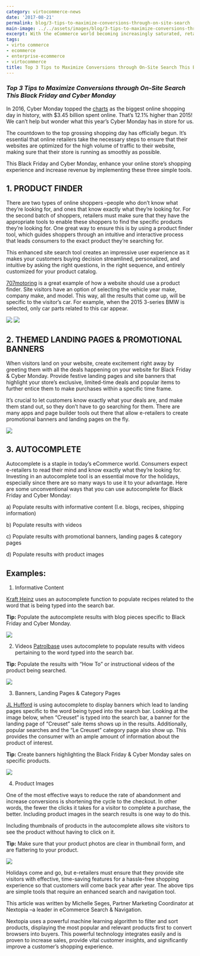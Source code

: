 ```yaml
---
category: virtocommerce-news
date: '2017-08-21'
permalink: blog/3-tips-to-maximize-conversions-through-on-site-search
main-image: ../../assets/images/blog/3-tips-to-maximize-conversions-through-on-site-search.jpg
excerpt: With the eCommerce world becoming increasingly saturated, retailers must make sure that their online stores exceed consumers’ expectations which means to be simple and easy to navigate for shoppers to successfully check out, and return for further purchases. 
tags:
- virto commerce
- ecommerce
- enterprise-ecommerce
- virtocommerce
title: Top 3 Tips to Maximize Conversions through On-Site Search This Black Friday and Cyber Monday
---
```

### <dfn>Top 3 Tips to Maximize Conversions through On-Site Search This Black Friday and Cyber Monday</dfn>

In 2016, Cyber Monday topped the [charts](https://blogs.oracle.com/cx/commerce/10-ecommerce-stats-from-black-friday-cyber-monday-and-beyond) as the biggest online shopping day in history, with $3.45 billion spent online. That’s 12.1% higher than 2015! We can’t help but wonder what this year’s Cyber Monday has in store for us.

The countdown to the top grossing shopping day has officially begun. It’s essential that online retailers take the necessary steps to ensure that their websites are optimized for the high volume of traffic to their website, making sure that their store is running as smoothly as possible. 

This Black Friday and Cyber Monday, enhance your online store’s shopping experience and increase revenue by implementing these three simple tools. 

<h2>1. PRODUCT FINDER</h2>

There are two types of online shoppers –people who don’t know what they’re looking for, and ones that know exactly what they’re looking for. For the second batch of shoppers, retailers must make sure that they have the appropriate tools to enable these shoppers to find the specific products they’re looking for. One great way to ensure this is by using a product finder tool, which guides shoppers through an intuitive and interactive process that leads consumers to the exact product they’re searching for. 

This enhanced site search tool creates an impressive user experience as it makes your customers buying decision streamlined, personalized, and intuitive by asking the right questions, in the right sequence, and entirely customized for your product catalog. 

[707motoring](http://www.707motoring.com/) is a great example of how a website should use a product finder. Site visitors have an option of selecting the vehicle year make, company make, and model. This way, all the results that come up, will be specific to the visitor’s car. For example, when the 2015 3-series BMW is selected, only car parts related to this car appear. 

<img src='../../assets/images/blog/nextopia-blog-21.jpg'>

<img src='../../assets/images/blog/nextopia-blog-22.jpg'>

<h2>2. THEMED LANDING PAGES & PROMOTIONAL BANNERS </h2>

When visitors land on your website, create excitement right away by greeting them with all the deals happening on your website for Black Friday & Cyber Monday. Provide festive landing pages and site banners that highlight your store’s exclusive, limited-time deals and popular items to further entice them to make purchases within a specific time frame. 

It’s crucial to let customers know exactly what your deals are, and make them stand out, so they don’t have to go searching for them. There are many apps and page builder tools out there that allow e-retailers to create promotional banners and landing pages on the fly. 

<img src='../../assets/images/blog/nextopia-blog-23.jpg'>

<h2>3. AUTOCOMPLETE</h2>

Autocomplete is a staple in today’s eCommerce world. Consumers expect e-retailers to read their mind and know exactly what they’re looking for. Investing in an autocomplete tool is an essential move for the holidays, especially since there are so many ways to use it to your advantage. Here are some unconventional ways that you can use autocomplete for Black Friday and Cyber Monday:

a)	Populate results with informative content (I.e. blogs, recipes, shipping information)

b)	Populate results with videos 

c)	Populate results with promotional banners, landing pages & category pages

d)	Populate results with product images

<h2>Examples: </h2>

1.	Informative Content

[Kraft Heinz](http://www.kraftcanada.com/) uses an autocomplete function to populate recipes related to the word that is being typed into the search bar. 

<strong>Tip:</strong> Populate the autocomplete results with blog pieces specific to Black Friday and Cyber Monday.

<img src='../../assets/images/blog/nextopia-blog-24.jpg'>

2.	Videos
[Patrolbase](http://www.patrolbase.co.uk/) uses autocomplete to populate results with videos pertaining to the word typed into the search bar.

<strong>Tip:</strong> Populate the results with “How To” or instructional videos of the product being searched.

<img src='../../assets/images/blog/nextopia-blog-25.jpg'>

3.	Banners, Landing Pages & Category Pages

[JL Hufford](http://www.jlhufford.com/) is using autocomplete to display banners which lead to landing pages specific to the word being typed into the search bar. Looking at the image below, when “Creuset” is typed into the search bar, a banner for the landing page of “Creuset” sale items shows up in the results. Additionally, popular searches and the “Le Creuset” category page also show up. This provides the consumer with an ample amount of information about the product of interest. 

<strong>Tip:</strong> Create banners highlighting the Black Friday & Cyber Monday sales on specific products.

<img src='../../assets/images/blog/nextopia-blog-26.jpg'>

4.	Product Images

One of the most effective ways to reduce the rate of abandonment and increase conversions is shortening the cycle to the checkout. In other words, the fewer the clicks it takes for a visitor to complete a purchase, the better. Including product images in the search results is one way to do this.

Including thumbnails of products in the autocomplete allows site visitors to see the product without having to click on it. 

<strong>Tip:</strong> Make sure that your product photos are clear in thumbnail form, and are flattering to your product. 

<img src='../../assets/images/blog/nextopia-blog-27.jpg'>

Holidays come and go, but e-retailers must ensure that they provide site visitors with effective, time-saving features for a hassle-free shopping experience so that customers will come back year after year. The above tips are simple tools that require an enhanced search and navigation tool.

This article was written by Michelle Seges, Partner Marketing Coordinator at Nextopia –a leader in eCommerce Search & Navigation. 

Nextopia uses a powerful machine learning algorithm to filter and sort products, displaying the most popular and relevant products first to convert browsers into buyers. This powerful technology integrates easily and is proven to increase sales, provide vital customer insights, and significantly improve a customer’s shopping experience. 
